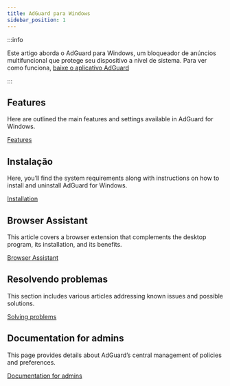 ```yaml
---
title: AdGuard para Windows
sidebar_position: 1
---
```


:::info

Este artigo aborda o AdGuard para Windows, um bloqueador de anúncios multifuncional que protege seu dispositivo a nível de sistema. Para ver como funciona, [baixe o aplicativo AdGuard](https://agrd.io/download-kb-adblock)

:::

## Features

Here are outlined the main features and settings available in AdGuard for Windows.

[Features](/adguard-for-windows/features/features.md)

## Instalação

Here, you’ll find the system requirements along with instructions on how to install and uninstall AdGuard for Windows.

[Installation](/adguard-for-windows/installation.md)

## Browser Assistant

This article covers a browser extension that complements the desktop program, its installation, and its benefits.

[Browser Assistant](/adguard-for-windows/browser-assistant.md)

## Resolvendo problemas

This section includes various articles addressing known issues and possible solutions.

[Solving problems](/adguard-for-windows/solving-problems/solving-problems.md)

## Documentation for admins

This page provides details about AdGuard’s central management of policies and preferences.

[Documentation for admins](/adguard-for-windows/admins-documentation.md)
